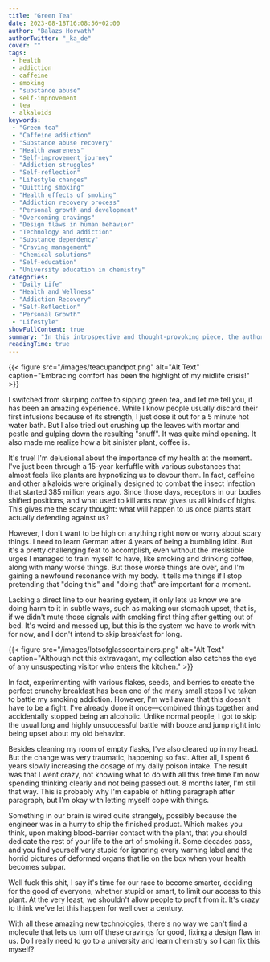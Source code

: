 ```yaml
---
title: "Green Tea"
date: 2023-08-18T16:08:56+02:00
author: "Balazs Horvath"
authorTwitter: "_ka_de"
cover: ""
tags:
 - health
 - addiction
 - caffeine
 - smoking
 - "substance abuse"
 - self-improvement
 - tea
 - alkaloids
keywords:
 - "Green tea"
 - "Caffeine addiction"
 - "Substance abuse recovery"
 - "Health awareness"
 - "Self-improvement journey"
 - "Addiction struggles"
 - "Self-reflection"
 - "Lifestyle changes"
 - "Quitting smoking"
 - "Health effects of smoking"
 - "Addiction recovery process"
 - "Personal growth and development"
 - "Overcoming cravings"
 - "Design flaws in human behavior"
 - "Technology and addiction"
 - "Substance dependency"
 - "Craving management"
 - "Chemical solutions"
 - "Self-education"
 - "University education in chemistry"
categories:
 - "Daily Life"
 - "Health and Wellness"
 - "Addiction Recovery"
 - "Self-Reflection"
 - "Personal Growth"
 - "Lifestyle"
showFullContent: true
summary: "In this introspective and thought-provoking piece, the author shares their journey of self-discovery and personal growth. They delve into their struggles with substance abuse, particularly caffeine addiction and smoking, and how a shift towards healthier alternatives like green tea has been transformative. Through vivid anecdotes and insightful observations, the writer explores the complex relationship between humans and plant-based substances, questioning the evolutionary design flaws that make us susceptible to addictions. Alongside their newfound appreciation for a mindful lifestyle, they grapple with the profound impact of past choices and the desire to break free from harmful patterns. This honest and introspective account offers a relatable perspective on the challenges of addiction recovery, self-improvement, and the pursuit of a balanced, fulfilling life."
readingTime: true
---
```


{{< figure src="/images/teacupandpot.png" alt="Alt Text" caption="Embracing comfort has been the highlight of my midlife crisis!" >}}

I switched from slurping coffee to sipping green tea, and let me tell you, it has been an amazing experience. While I know people usually discard their first infusions because of its strength, I just dose it out for a 5 minute hot water bath. But I also tried out crushing up the leaves with mortar and pestle and gulping down the resulting "snuff". It was quite mind opening. It also made me realize how a bit sinister plant, coffee is.

It's true! I'm delusional about the importance of my health at the moment. I've just been through a 15-year kerfuffle with various substances that almost feels like plants are hypnotizing us to devour them. In fact, caffeine and other alkaloids were originally designed to combat the insect infection that started 385 million years ago. Since those days, receptors in our bodies shifted positions, and what used to kill ants now gives us all kinds of highs. This gives me the scary thought: what will happen to us once plants start actually defending against us?

However, I don't want to be high on anything right now or worry about scary things. I need to learn German after 4 years of being a bumbling idiot. But it's a pretty challenging feat to accomplish, even without the irresistible urges I managed to train myself to have, like smoking and drinking coffee, along with many worse things. But those worse things are over, and I'm gaining a newfound resonance with my body. It tells me things if I stop pretending that "doing this" and "doing that" are important for a moment.

Lacking a direct line to our hearing system, it only lets us know we are doing harm to it in subtle ways, such as making our stomach upset, that is, if we didn't mute those signals with smoking first thing after getting out of bed. It's weird and messed up, but this is the system we have to work with for now, and I don't intend to skip breakfast for long.

{{< figure src="/images/lotsofglasscontainers.png" alt="Alt Text" caption="Although not this extravagant, my collection also catches the eye of any unsuspecting visitor who enters the kitchen." >}}

In fact, experimenting with various flakes, seeds, and berries to create the perfect crunchy breakfast has been one of the many small steps I've taken to battle my smoking addiction. However, I'm well aware that this doesn't have to be a fight. I've already done it once—combined things together and accidentally stopped being an alcoholic. Unlike normal people, I got to skip the usual long and highly unsuccessful battle with booze and jump right into being upset about my old behavior.

Besides cleaning my room of empty flasks, I've also cleared up in my head. But the change was very traumatic, happening so fast. After all, I spent 6 years slowly increasing the dosage of my daily poison intake. The result was that I went crazy, not knowing what to do with all this free time I'm now spending thinking clearly and not being passed out. 8 months later, I'm still that way. This is probably why I'm capable of hitting paragraph after paragraph, but I'm okay with letting myself cope with things.

Something in our brain is wired quite strangely, possibly because the engineer was in a hurry to ship the finished product. Which makes you think, upon making blood-barrier contact with the plant, that you should dedicate the rest of your life to the art of smoking it. Some decades pass, and you find yourself very stupid for ignoring every warning label and the horrid pictures of deformed organs that lie on the box when your health becomes subpar.

Well fuck this shit, I say it's time for our race to become smarter, deciding for the good of everyone, whether stupid or smart, to limit our access to this plant. At the very least, we shouldn't allow people to profit from it. It's crazy to think we've let this happen for well over a century.

With all these amazing new technologies, there's no way we can't find a molecule that lets us turn off these cravings for good, fixing a design flaw in us. Do I really need to go to a university and learn chemistry so I can fix this myself?
